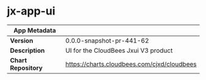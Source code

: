 # jx-app-ui

|App Metadata||
|---|---|
| **Version** | 0.0.0-snapshot-pr-441-62 |
| **Description** | UI for the CloudBees Jxui V3 product |
| **Chart Repository** | https://charts.cloudbees.com/cjxd/cloudbees |
